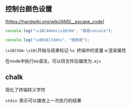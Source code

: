 ## 控制台颜色设置

[https://handwiki.org/wiki/ANSI__escape_code]

```js
console.log("\x1B[44m%s\x1B[0m", "我是console");

console.log("\u001B[33m%s", "饿哦是");

```

`\x1B[XXm`: `\x1B[`开始与结束标记
`%s`: 终端中的变量
`m`:渲染属性


在node中执行es语法，可以将文件后缀改为`.mjs`


## chalk

简化了终端转义字符

`stdin`: 表示可以接收上一次执行的结果